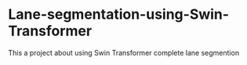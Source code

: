 # Lane-segmentation-using-Swin-Transformer
This a project about using Swin Transformer complete lane segmention
